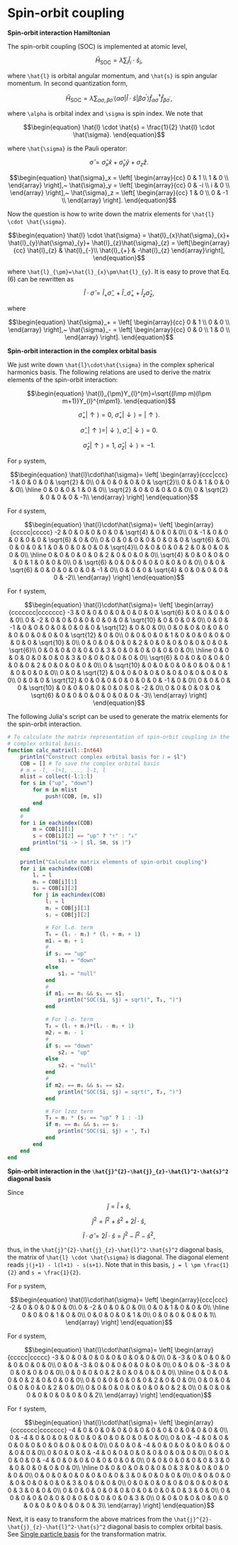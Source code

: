 # Spin-orbit coupling

**Spin-orbit interaction Hamiltonian**

The spin-orbit coupling (SOC) is implemented at atomic level,

```math
\begin{equation}
\hat{H}_{\text{SOC}}=
\lambda\sum_{i}\hat{l}_{i} \cdot \hat{s}_{i},
\end{equation}
```

where ``\hat{l}`` is orbital angular momentum, and ``\hat{s}`` is spin angular momentum. In second quantization form,

```math
\begin{equation}
\hat{H}_{\text{SOC}}=
\lambda\sum_{\alpha\sigma,\beta\sigma^{\prime}}
\left\langle
\alpha\sigma\left| \hat{l} \cdot \hat{s} \right|\beta\sigma^{\prime}
\right\rangle
\hat{f}_{\alpha\sigma}^{\dagger}\hat{f}_{\beta\sigma^{\prime}},
\end{equation}
```

where ``\alpha`` is orbital index and ``\sigma`` is spin index. We note that

```math
\begin{equation}
\hat{l} \cdot \hat{s} =
\frac{1}{2} \hat{l} \cdot \hat{\sigma}.
\end{equation}
```

where ``\hat{\sigma}`` is the Pauli operator:

```math
\begin{equation}
\hat{\sigma} = \hat{\sigma}_x \hat{x} +
               \hat{\sigma}_y \hat{y} +
               {\sigma}_z \hat{z}.
\end{equation}
```

```math
\begin{equation}
\hat{\sigma}_x = \left[
\begin{array}{cc}
0 & 1 \\
1 & 0 \\
\end{array}
\right],~
\hat{\sigma}_y = \left[
\begin{array}{cc}
0 & -i \\
i & 0 \\
\end{array}
\right],~
\hat{\sigma}_z = \left[
\begin{array}{cc}
1 & 0 \\
0 & -1 \\
\end{array}
\right].
\end{equation}
```

Now the question is how to write down the matrix elements for ``\hat{l} \cdot \hat{\sigma}``.

```math
\begin{equation}
\hat{l} \cdot \hat{\sigma} =
\hat{l}_{x}\hat{\sigma}_{x}+
\hat{l}_{y}\hat{\sigma}_{y}+
\hat{l}_{z}\hat{\sigma}_{z}
= \left[\begin{array}{cc}
\hat{l}_{z} & \hat{l}_{-}\\
\hat{l}_{+} & -\hat{l}_{z}
\end{array}\right],
\end{equation}
```

where ``\hat{l}_{\pm}=\hat{l}_{x}\pm\hat{l}_{y}``. It is easy to prove that Eq.(6) can be rewritten as

```math
\begin{equation}
\hat{l} \cdot \hat{\sigma} =
\hat{l}_{+}\hat{\sigma}_{-}+
\hat{l}_{-}\hat{\sigma}_{+}+
\hat{l}_{z}\hat{\sigma}_{z},
\end{equation}
```

where

```math
\begin{equation}
\hat{\sigma}_+ = \left[
\begin{array}{cc}
0 & 1 \\
0 & 0 \\
\end{array}
\right],~
\hat{\sigma}_- = \left[
\begin{array}{cc}
0 & 0 \\
1 & 0 \\
\end{array}
\right].
\end{equation}
```

**Spin-orbit interaction in the complex orbital basis**

We just write down ``\hat{l}\cdot\hat{\sigma}`` in the complex spherical harmonics basis. The following relations are used to derive the matrix elements of the spin-orbit interaction:

```math
\begin{equation}
\hat{l}_{\pm}Y_{l}^{m}=\sqrt{(l\mp m)(l\pm m+1)}Y_{l}^{m\pm1}.
\end{equation}
```

```math
\begin{equation}
\hat{\sigma}_+ |\uparrow\rangle = 0,~
\hat{\sigma}_+ |\downarrow\rangle = |\uparrow\rangle.
\end{equation}
```

```math
\begin{equation}
\hat{\sigma}_- |\uparrow\rangle = |\downarrow\rangle,~
\hat{\sigma}_- |\downarrow\rangle = 0.
\end{equation}
```

```math
\begin{equation}
\hat{\sigma}_z |\uparrow\rangle = 1,~
\hat{\sigma}_z |\downarrow\rangle = -1.
\end{equation}
```

For ``p`` system,
```math
\begin{equation}
\hat{l}\cdot\hat{\sigma}=
\left[
\begin{array}{ccc|ccc}
-1 & 0 & 0 & 0 & \sqrt{2} & 0\\
0 & 0 & 0 & 0 & 0 & \sqrt{2}\\
0 & 0 & 1 & 0 & 0 & 0\\
\hline
0 & 0 & 0 & 1 & 0 & 0\\
\sqrt{2} & 0 & 0 & 0 & 0 & 0\\
0 & \sqrt{2} & 0 & 0 & 0 & -1\\
\end{array}
\right]
\end{equation}
```

For ``d`` system,
```math
\begin{equation}
\hat{l}\cdot\hat{\sigma}=
\left[
\begin{array}{ccccc|ccccc}
-2 & 0 & 0 & 0 & 0 & 0 & \sqrt{4} & 0 & 0 & 0\\
0 & -1 & 0 & 0 & 0 & 0 & 0 & \sqrt{6} & 0 & 0\\
0 & 0 & 0 & 0 & 0 & 0 & 0 & 0 & \sqrt{6} & 0\\
0 & 0 & 0 & 1 & 0 & 0 & 0 & 0 & 0 & \sqrt{4}\\
0 & 0 & 0 & 0 & 2 & 0 & 0 & 0 & 0 & 0\\
\hline
0 & 0 & 0 & 0 & 0 & 2 & 0 & 0 & 0 & 0\\
\sqrt{4} & 0 & 0 & 0 & 0 & 0 & 1 & 0 & 0 & 0\\
0 & \sqrt{6} & 0 & 0 & 0 & 0 & 0 & 0 & 0 & 0\\
0 & 0 & \sqrt{6} & 0 & 0 & 0 & 0 & 0 & -1 & 0\\
0 & 0 & 0 & \sqrt{4} & 0 & 0 & 0 & 0 & 0 & -2\\
\end{array}
\right]
\end{equation}
```

For ``f`` system,
```math
\begin{equation}
\hat{l}\cdot\hat{\sigma}=
\left[
\begin{array}{ccccccc|ccccccc}
-3 & 0 & 0 & 0 & 0 & 0 & 0 & 0 & \sqrt{6} & 0 & 0 & 0 & 0 & 0\\
0 & -2 & 0 & 0 & 0 & 0 & 0 & 0 & 0 & \sqrt{10} & 0 & 0 & 0 & 0\\
0 & 0 & -1 & 0 & 0 & 0 & 0 & 0 & 0 & 0 & \sqrt{12} & 0 & 0 & 0\\
0 & 0 & 0 & 0 & 0 & 0 & 0 & 0 & 0 & 0 & 0 & \sqrt{12} & 0 & 0\\
0 & 0 & 0 & 0 & 1 & 0 & 0 & 0 & 0 & 0 & 0 & 0 & \sqrt{10} & 0\\
0 & 0 & 0 & 0 & 0 & 2 & 0 & 0 & 0 & 0 & 0 & 0 & 0 & \sqrt{6}\\
0 & 0 & 0 & 0 & 0 & 0 & 3 & 0 & 0 & 0 & 0 & 0 & 0 & 0\\
\hline
0 & 0 & 0 & 0 & 0 & 0 & 0 & 3 & 0 & 0 & 0 & 0 & 0 & 0\\
\sqrt{6} & 0 & 0 & 0 & 0 & 0 & 0 & 0 & 2 & 0 & 0 & 0 & 0 & 0\\
0 & \sqrt{10} & 0 & 0 & 0 & 0 & 0 & 0 & 0 & 1 & 0 & 0 & 0 & 0\\
0 & 0 & \sqrt{12} & 0 & 0 & 0 & 0 & 0 & 0 & 0 & 0 & 0 & 0 & 0\\
0 & 0 & 0 & \sqrt{12} & 0 & 0 & 0 & 0 & 0 & 0 & 0 & -1 & 0 & 0\\
0 & 0 & 0 & 0 & \sqrt{10} & 0 & 0 & 0 & 0 & 0 & 0 & 0 & -2 & 0\\
0 & 0 & 0 & 0 & 0 & \sqrt{6} & 0 & 0 & 0 & 0 & 0 & 0 & 0 & -3\\
\end{array}
\right]
\end{equation}
```

The following Julia's script can be used to generate the matrix elements for the spin-orbit interaction.

```julia
# To calculate the matrix representation of spin-orbit coupling in the
# complex orbital basis.
function calc_matrix(l::Int64)
    println("Construct complex orbital basis for 𝑙 = $l")
    COB = [] # To save the complex orbital basis
    # m = -l, -l+1, ..., l-1, l
    mlist = collect(-l:1:l)
    for s in ("up", "down")
        for m in mlist
            push!(COB, [m, s])
        end
    end
    #
    for i in eachindex(COB)
        m = COB[i][1]
        s = COB[i][2] == "up" ? "↑" : "↓"
        println("$i -> | $l, $m, $s ⟩")
    end

    println("Calculate matrix elements of spin-orbit coupling")
    for i in eachindex(COB)
        lᵢ = l
        mᵢ = COB[i][1]
        sᵢ = COB[i][2]
        for j in eachindex(COB)
            lⱼ = l
            mⱼ = COB[j][1]
            sⱼ = COB[j][2]

            # For l₊σ₋ term
            T₁ = (lⱼ - mⱼ) * (lⱼ + mⱼ + 1)
            m1ⱼ = mⱼ + 1
            #
            if sⱼ == "up"
                s1ⱼ = "down"
            else
                s1ⱼ = "null"
            end
            #
            if m1ⱼ == mᵢ && sᵢ == s1ⱼ
                println("SOC($i, $j) = sqrt(", T₁, ")")
            end

            # For l₋σ₊ term
            T₂ = (lⱼ + mⱼ)*(lⱼ - mⱼ + 1)
            m2ⱼ = mⱼ - 1
            #
            if sⱼ == "down"
                s2ⱼ = "up"
            else
                s2ⱼ = "null"
            end
            #
            if m2ⱼ == mᵢ && sᵢ == s2ⱼ
                println("SOC($i, $j) = sqrt(", T₂, ")")
            end

            # For lzσz term
            T₃ = mⱼ * (sⱼ == "up" ? 1 : -1)
            if mⱼ == mᵢ && sᵢ == sⱼ
                println("SOC($i, $j) = ", T₃)
            end
        end
    end
end
```

**Spin-orbit interaction in the ``\hat{j}^{2}-\hat{j}_{z}-\hat{l}^2-\hat{s}^2`` diagonal basis**

Since

```math
\begin{equation}
\hat{j} = \hat{l} + \hat{s},
\end{equation}
```

```math
\hat{j}^2 = \hat{l}^2 + \hat{s}^2 + 2\hat{l} \cdot \hat{s},
```

```math
\hat{l} \cdot \hat{\sigma} = 2 \hat{l} \cdot \hat{s} 
                           = \hat{j}^2 - \hat{l}^2 - \hat{s}^2,
```

thus, in the ``\hat{j}^{2}-\hat{j}_{z}-\hat{l}^2-\hat{s}^2`` diagonal basis, the matrix of ``\hat{l} \cdot \hat{\sigma}`` is diagonal. The diagonal element reads ``j(j+1) - l(l+1) - s(s+1)``. Note that in this basis, ``j = l \pm \frac{1}{2}`` and ``s = \frac{1}{2}``.

For ``p`` system,
```math
\begin{equation}
\hat{l}\cdot\hat{\sigma}=
\left[
\begin{array}{ccc|ccc}
-2 & 0 & 0 & 0 & 0 & 0\\
0 & -2 & 0 & 0 & 0 & 0\\
0 & 0 & 1 & 0 & 0 & 0\\
\hline
0 & 0 & 0 & 1 & 0 & 0\\
0 & 0 & 0 & 0 & 1 & 0\\
0 & 0 & 0 & 0 & 0 & 1\\
\end{array}
\right]
\end{equation}
```

For ``d`` system,
```math
\begin{equation}
\hat{l}\cdot\hat{\sigma}=
\left[
\begin{array}{ccccc|ccccc}
-3 & 0 & 0 & 0 & 0 & 0 & 0 & 0 & 0 & 0\\
0 & -3 & 0 & 0 & 0 & 0 & 0 & 0 & 0 & 0\\
0 & 0 & -3 & 0 & 0 & 0 & 0 & 0 & 0 & 0\\
0 & 0 & 0 & -3 & 0 & 0 & 0 & 0 & 0 & 0\\
0 & 0 & 0 & 0 & 2 & 0 & 0 & 0 & 0 & 0\\
\hline
0 & 0 & 0 & 0 & 0 & 2 & 0 & 0 & 0 & 0\\
0 & 0 & 0 & 0 & 0 & 0 & 2 & 0 & 0 & 0\\
0 & 0 & 0 & 0 & 0 & 0 & 0 & 2 & 0 & 0\\
0 & 0 & 0 & 0 & 0 & 0 & 0 & 0 & 2 & 0\\
0 & 0 & 0 & 0 & 0 & 0 & 0 & 0 & 0 & 2\\
\end{array}
\right]
\end{equation}
```

For ``f`` system,
```math
\begin{equation}
\hat{l}\cdot\hat{\sigma}=
\left[
\begin{array}{ccccccc|ccccccc}
-4 & 0 & 0 & 0 & 0 & 0 & 0 & 0 & 0 & 0 & 0 & 0 & 0 & 0\\
0 & -4 & 0 & 0 & 0 & 0 & 0 & 0 & 0 & 0 & 0 & 0 & 0 & 0\\
0 & 0 & -4 & 0 & 0 & 0 & 0 & 0 & 0 & 0 & 0 & 0 & 0 & 0\\
0 & 0 & 0 & -4 & 0 & 0 & 0 & 0 & 0 & 0 & 0 & 0 & 0 & 0\\
0 & 0 & 0 & 0 & -4 & 0 & 0 & 0 & 0 & 0 & 0 & 0 & 0 & 0\\
0 & 0 & 0 & 0 & 0 & -4 & 0 & 0 & 0 & 0 & 0 & 0 & 0 & 0\\
0 & 0 & 0 & 0 & 0 & 0 & 3 & 0 & 0 & 0 & 0 & 0 & 0 & 0\\
\hline
0 & 0 & 0 & 0 & 0 & 0 & 0 & 3 & 0 & 0 & 0 & 0 & 0 & 0\\
0 & 0 & 0 & 0 & 0 & 0 & 0 & 0 & 3 & 0 & 0 & 0 & 0 & 0\\
0 & 0 & 0 & 0 & 0 & 0 & 0 & 0 & 0 & 3 & 0 & 0 & 0 & 0\\
0 & 0 & 0 & 0 & 0 & 0 & 0 & 0 & 0 & 0 & 3 & 0 & 0 & 0\\
0 & 0 & 0 & 0 & 0 & 0 & 0 & 0 & 0 & 0 & 0 & 3 & 0 & 0\\
0 & 0 & 0 & 0 & 0 & 0 & 0 & 0 & 0 & 0 & 0 & 0 & 3 & 0\\
0 & 0 & 0 & 0 & 0 & 0 & 0 & 0 & 0 & 0 & 0 & 0 & 0 & 3\\
\end{array}
\right]
\end{equation}
```

Next, it is easy to transform the above matrices from the ``\hat{j}^{2}-\hat{j}_{z}-\hat{l}^2-\hat{s}^2`` diagonal basis to complex orbital basis. See [Single particle basis](basis.md) for the transformation matrix.
